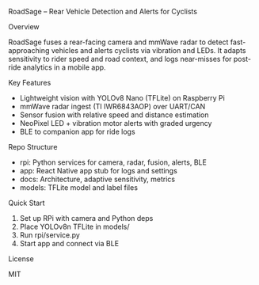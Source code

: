 RoadSage – Rear Vehicle Detection and Alerts for Cyclists

Overview

RoadSage fuses a rear-facing camera and mmWave radar to detect fast-approaching vehicles and alerts cyclists via vibration and LEDs. It adapts sensitivity to rider speed and road context, and logs near-misses for post-ride analytics in a mobile app.

Key Features

- Lightweight vision with YOLOv8 Nano (TFLite) on Raspberry Pi
- mmWave radar ingest (TI IWR6843AOP) over UART/CAN
- Sensor fusion with relative speed and distance estimation
- NeoPixel LED + vibration motor alerts with graded urgency
- BLE to companion app for ride logs

Repo Structure

- rpi: Python services for camera, radar, fusion, alerts, BLE
- app: React Native app stub for logs and settings
- docs: Architecture, adaptive sensitivity, metrics
- models: TFLite model and label files

Quick Start

1) Set up RPi with camera and Python deps
2) Place YOLOv8n TFLite in models/
3) Run rpi/service.py
4) Start app and connect via BLE

License

MIT


